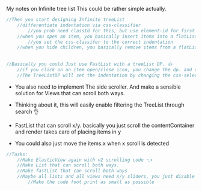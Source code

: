 My notes on Infinite tree list<!--more-->  This could be rather simple actually. 

```swift
//Then you start designing Infinite treeList
    //differentiate indentation via css-classifier
        //you prob need classId for this, but use element-id for first interpolation
    //when you open an item, you basically insert items into a flatList 🚫
        //you set the css-classifer to the correct indentation 
    //when you hide children, you basically remove items from a flatList 🚫
    
    
//Basically you could Just use FastList with a treeList DP. 👍
    //if you click on an item open/close icon, you change the dp. and the dp changes FastList 👍
    //The TreeListDP will set the indentation by changing the css-selector 👍
```

- You also need to implement The side scroller. And make a sensible solution for Views that can scroll both ways. 
- Thinking about it, this will easily enable filtering the TreeList through search 👌

- FastList that can scroll x/y. basically you just scroll the contentContainer and render takes care of placing items in y
- You could also just move the items.x when x scroll is detected

```swift
//Tasks:
	//Make ElasticView again with v2 scrolling code 👈
	//Make List that can scroll both ways. 
	//Make fastList that can scroll both ways
	//Maybe all lists and all views need x/y sliders, you just disable them when there is enough views
		//Make the code foot print as small as possible
```